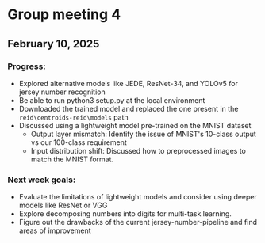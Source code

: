 # Group meeting 4

## February 10, 2025

### Progress:

- Explored alternative models like JEDE, ResNet-34, and YOLOv5 for jersey number recognition
- Be able to run python3 setup.py at the local environment
- Downloaded the trained model and replaced the one present in the `reid\centroids-reid\models` path
- Discussed using a lightweight model pre-trained on the MNIST dataset
  - Output layer mismatch: Identify the issue of MNIST's 10-class output vs our 100-class requirement
  - Input distribution shift: Discussed how to preprocessed images to match the MNIST format.

### Next week goals:

- Evaluate the limitations of lightweight models and consider using deeper models like ResNet or VGG
- Explore decomposing numbers into digits for multi-task learning.
- Figure out the drawbacks of the current jersey-number-pipeline and find areas of improvement
